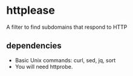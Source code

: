 # httplease
A filter to find subdomains that respond to HTTP

## dependencies
- Basic Unix commands: curl, sed, jq, sort
- You will need httprobe.
